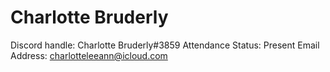 # Charlotte Bruderly

Discord handle: Charlotte Bruderly#3859
Attendance Status: Present
Email Address: charlotteleeann@icloud.com